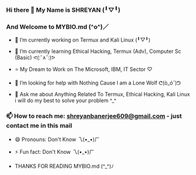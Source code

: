 ### Hi there 👋 My Name is SHREYAN (╹▽╹)
### And Welcome to MYBIO.md (^o^)／

- 🔭 I’m currently working on Termux and Kali Linux (╹▽╹)

- 🌱 I’m currently learning Ethical Hacking, Termux (Adv), Computer Sc (Basic) ᕙ(:˘∧˘:)ᕗ

- ⭐ My Dream to Work on The Microsoft, IBM, IT Sector ♡

- 🤔 I’m looking for help with Nothing Cause I am a Lone Wolf ᕦ(ò_óˇ)ᕤ

- 💬 Ask me about Anything Related To Termux, Ethical Hacking, Kali Linux i will do my best to solve your problem ^_^

### 📫 How to reach me: shreyanbanerjee609@gmail.com - just contact me in this mail

- 😄 Pronouns: Don't Know 乁(•_•)ㄏ

- ⚡ Fun fact: Don't Know 乁(•_•)ㄏ

- THANKS FOR READING MYBIO.md (^_^)ﾉ
